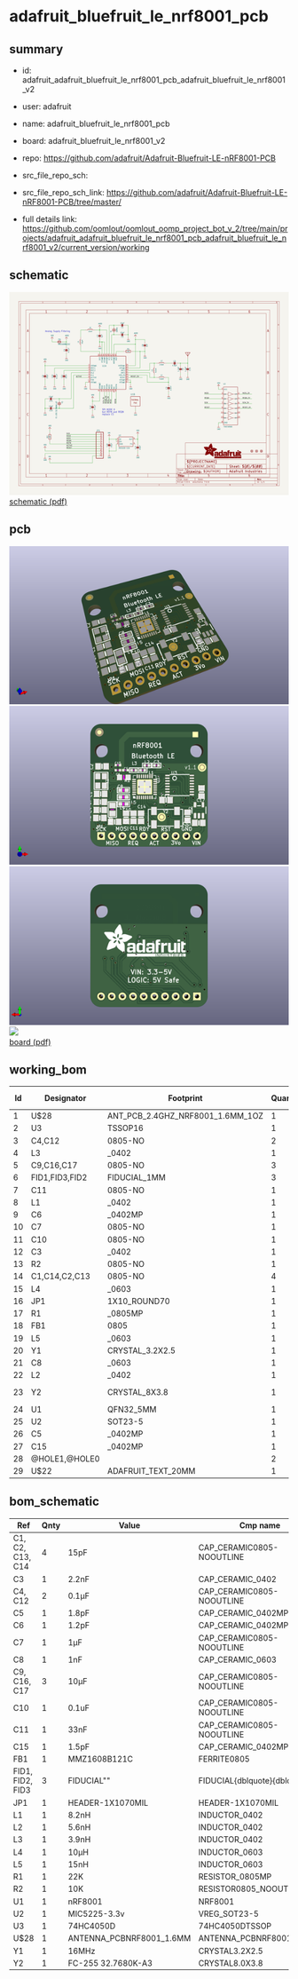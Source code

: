 # adafruit_bluefruit_le_nrf8001_pcb
 
## summary 
* id: adafruit_adafruit_bluefruit_le_nrf8001_pcb_adafruit_bluefruit_le_nrf8001_v2
* user: adafruit
* name: adafruit_bluefruit_le_nrf8001_pcb
* board: adafruit_bluefruit_le_nrf8001_v2
* repo: https://github.com/adafruit/Adafruit-Bluefruit-LE-nRF8001-PCB



* src_file_repo_sch: 
* src_file_repo_sch_link: https://github.com/adafruit/Adafruit-Bluefruit-LE-nRF8001-PCB/tree/master/
* full details link: https://github.com/oomlout/oomlout_oomp_project_bot_v_2/tree/main/projects/adafruit_adafruit_bluefruit_le_nrf8001_pcb_adafruit_bluefruit_le_nrf8001_v2/current_version/working  

## schematic  
![](working_schematic_600.png)  
[schematic (pdf)](working_schematic.pdf)  

## pcb  
![](working_3d_600.png) 
![](working_3d_front_600.png)  
![](working_3d_back_600.png)  
![](working_600.png)  
[board (pdf)](working.pdf)  

## working_bom
| Id | Designator | Footprint | Quantity | Designation | Supplier and ref |  | None | 
| --- | --- | --- | --- | --- | --- | --- | --- | 
| 1 | U$28 | ANT_PCB_2.4GHZ_NRF8001_1.6MM_1OZ | 1 |  |  |  | [''] | 
| 2 | U3 | TSSOP16 | 1 | 74HC4050D |  |  | [''] | 
| 3 | C4,C12 | 0805-NO | 2 | 0.1µF |  |  | [''] | 
| 4 | L3 | _0402 | 1 | 3.9nH |  |  | [''] | 
| 5 | C9,C16,C17 | 0805-NO | 3 | 10µF |  |  | [''] | 
| 6 | FID1,FID3,FID2 | FIDUCIAL_1MM | 3 | FIDUCIAL" |  |  | [''] | 
| 7 | C11 | 0805-NO | 1 | 33nF |  |  | [''] | 
| 8 | L1 | _0402 | 1 | 8.2nH |  |  | [''] | 
| 9 | C6 | _0402MP | 1 | 1.2pF |  |  | [''] | 
| 10 | C7 | 0805-NO | 1 | 1µF |  |  | [''] | 
| 11 | C10 | 0805-NO | 1 | 0.1uF |  |  | [''] | 
| 12 | C3 | _0402 | 1 | 2.2nF |  |  | [''] | 
| 13 | R2 | 0805-NO | 1 | 10K |  |  | [''] | 
| 14 | C1,C14,C2,C13 | 0805-NO | 4 | 15pF |  |  | [''] | 
| 15 | L4 | _0603 | 1 | 10µH |  |  | [''] | 
| 16 | JP1 | 1X10_ROUND70 | 1 |  |  |  | [''] | 
| 17 | R1 | _0805MP | 1 | 22K |  |  | [''] | 
| 18 | FB1 | 0805 | 1 | MMZ1608B121C |  |  | [''] | 
| 19 | L5 | _0603 | 1 | 15nH |  |  | [''] | 
| 20 | Y1 | CRYSTAL_3.2X2.5 | 1 | 16MHz |  |  | [''] | 
| 21 | C8 | _0603 | 1 | 1nF |  |  | [''] | 
| 22 | L2 | _0402 | 1 | 5.6nH |  |  | [''] | 
| 23 | Y2 | CRYSTAL_8X3.8 | 1 | FC-255 32.7680K-A3 |  |  | [''] | 
| 24 | U1 | QFN32_5MM | 1 | nRF8001 |  |  | [''] | 
| 25 | U2 | SOT23-5 | 1 | MIC5225-3.3v |  |  | [''] | 
| 26 | C5 | _0402MP | 1 | 1.8pF |  |  | [''] | 
| 27 | C15 | _0402MP | 1 | 1.5pF |  |  | [''] | 
| 28 | @HOLE1,@HOLE0 |  | 2 |  |  |  | [''] | 
| 29 | U$22 | ADAFRUIT_TEXT_20MM | 1 |  |  |  | [''] | 


## bom_schematic
| Ref | Qnty | Value | Cmp name | Footprint | Description | Vendor | DNP | 
| --- | --- | --- | --- | --- | --- | --- | --- | 
| C1, C2, C13, C14 | 4 | 15pF | CAP_CERAMIC0805-NOOUTLINE | working:0805-NO |  |  |  | 
| C3 | 1 | 2.2nF | CAP_CERAMIC_0402 | working:_0402 |  |  |  | 
| C4, C12 | 2 | 0.1µF | CAP_CERAMIC0805-NOOUTLINE | working:0805-NO |  |  |  | 
| C5 | 1 | 1.8pF | CAP_CERAMIC_0402MP | working:_0402MP |  |  |  | 
| C6 | 1 | 1.2pF | CAP_CERAMIC_0402MP | working:_0402MP |  |  |  | 
| C7 | 1 | 1µF | CAP_CERAMIC0805-NOOUTLINE | working:0805-NO |  |  |  | 
| C8 | 1 | 1nF | CAP_CERAMIC_0603 | working:_0603 |  |  |  | 
| C9, C16, C17 | 3 | 10µF | CAP_CERAMIC0805-NOOUTLINE | working:0805-NO |  |  |  | 
| C10 | 1 | 0.1uF | CAP_CERAMIC0805-NOOUTLINE | working:0805-NO |  |  |  | 
| C11 | 1 | 33nF | CAP_CERAMIC0805-NOOUTLINE | working:0805-NO |  |  |  | 
| C15 | 1 | 1.5pF | CAP_CERAMIC_0402MP | working:_0402MP |  |  |  | 
| FB1 | 1 | MMZ1608B121C | FERRITE0805 | working:0805 |  |  |  | 
| FID1, FID2, FID3 | 3 | FIDUCIAL"" | FIDUCIAL{dblquote}{dblquote} | working:FIDUCIAL_1MM |  |  |  | 
| JP1 | 1 | HEADER-1X1070MIL | HEADER-1X1070MIL | working:1X10_ROUND70 |  |  |  | 
| L1 | 1 | 8.2nH | INDUCTOR_0402 | working:_0402 |  |  |  | 
| L2 | 1 | 5.6nH | INDUCTOR_0402 | working:_0402 |  |  |  | 
| L3 | 1 | 3.9nH | INDUCTOR_0402 | working:_0402 |  |  |  | 
| L4 | 1 | 10µH | INDUCTOR_0603 | working:_0603 |  |  |  | 
| L5 | 1 | 15nH | INDUCTOR_0603 | working:_0603 |  |  |  | 
| R1 | 1 | 22K | RESISTOR_0805MP | working:_0805MP |  |  |  | 
| R2 | 1 | 10K | RESISTOR0805_NOOUTLINE | working:0805-NO |  |  |  | 
| U1 | 1 | nRF8001 | NRF8001 | working:QFN32_5MM |  |  |  | 
| U2 | 1 | MIC5225-3.3v | VREG_SOT23-5 | working:SOT23-5 |  |  |  | 
| U3 | 1 | 74HC4050D | 74HC4050DTSSOP | working:TSSOP16 |  |  |  | 
| U$28 | 1 | ANTENNA_PCBNRF8001_1.6MM | ANTENNA_PCBNRF8001_1.6MM | working:ANT_PCB_2.4GHZ_NRF8001_1.6MM_1OZ |  |  |  | 
| Y1 | 1 | 16MHz | CRYSTAL3.2X2.5 | working:CRYSTAL_3.2X2.5 |  |  |  | 
| Y2 | 1 | FC-255 32.7680K-A3 | CRYSTAL8.0X3.8 | working:CRYSTAL_8X3.8 |  |  |  | 



